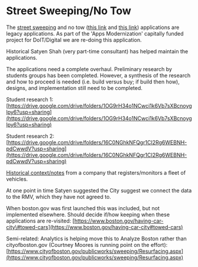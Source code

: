 # Street Sweeping/No Tow

The [street sweepin](https://www.cityofboston.gov/publicworks/sweeping/)g and no tow \([this link](https://www.cityofboston.gov/publicworks/sweeping/remindme.asp) and [this link](https://www.cityofboston.gov/towing/alerts/)\) applications are legacy applications. As part of the 'Apps Modernization' capitally funded project for DoIT/Digital we are re-doing this application. 

Historical Satyen Shah \(very part-time consultant\) has helped maintain the applications. 

The applications need a complete overhaul. Preliminary research by students groups has been completed. However, a synthesis of the research and how to proceed is needed \(i.e. build versus buy; if build then how\), designs, and implementation still need to be completed.  


Student research 1: [https://drive.google.com/drive/folders/1OG9rH34o1NCwci1k6Vb7sXBcnoyglpy6?usp=sharing](https://drive.google.com/drive/folders/1OG9rH34o1NCwci1k6Vb7sXBcnoyglpy6?usp=sharing)

Student research 2: [https://drive.google.com/drive/folders/16C0NGhkNFQgr1CI2Rg6WEBNH-pdCwwdV?usp=sharing](https://drive.google.com/drive/folders/16C0NGhkNFQgr1CI2Rg6WEBNH-pdCwwdV?usp=sharing)



[Historical context/notes](https://docs.google.com/document/d/198b-mgtxnlvFRdQRqXQ-0Zvus12hpvIRGVhYiwrz8ao/edit?ts=601c3126) from a company that registers/monitors a fleet of vehicles.



At one point in time Satyen suggested the City suggest we connect the data to the RMV, which they have not agreed to.



When boston.gov was first launched this was included, but not implemented elsewhere. Should decide if/how keeping when these applications are re-visited: [https://www.boston.gov/having-car-city\#towed-cars](https://www.boston.gov/having-car-city#towed-cars)



Semi-related: Analytics is helping move this to Analyze Boston rather than cityofboston.gov \(Courtney Moores is running point on the effort\): [https://www.cityofboston.gov/publicworks/sweeping/Resurfacing.aspx](https://www.cityofboston.gov/publicworks/sweeping/Resurfacing.aspx)

